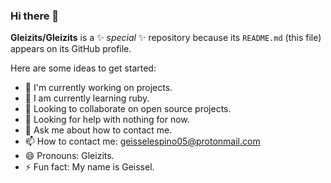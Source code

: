 ### Hi there 👋


**Gleizits/Gleizits** is a ✨ _special_ ✨ repository because its `README.md` (this file) appears on its GitHub profile.

Here are some ideas to get started:

- 🔭 I'm currently working on projects.
- 🌱 I am currently learning ruby.
- 👯 Looking to collaborate on open source projects.
- 🤔 Looking for help with nothing for now.
- 💬 Ask me about how to contact me.
- 📫 How to contact me: geisselespino05@protonmail.com
- 😄 Pronouns: Gleizits.
- ⚡ Fun fact: My name is Geissel.


